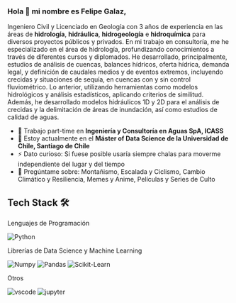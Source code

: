 ### Hola 👋 mi nombre es Felipe Galaz,

Ingeniero Civil y Licenciado en Geología con 3 años de experiencia en las áreas de **hidrología**, **hidráulica**, **hidrogeología** e **hidroquímica** para diversos proyectos públicos y privados. En mi trabajo en consultoría, me he especializado en el área de hidrología, profundizando conocimientos a través de diferentes cursos y diplomados. He desarrollado, principalmente, estudios de análisis de cuencas, balances hídricos, oferta hídrica, demanda legal, y definición de caudales medios y de eventos extremos, incluyendo crecidas y situaciones de sequía, en cuencas con y sin control fluviométrico. Lo anterior, utilizando herramientas como modelos hidrológicos y análisis estadísticos, aplicando criterios de similitud. Además, he desarrollado modelos hidráulicos 1D y 2D para el análisis de crecidas y la delimitación de áreas de inundación, así como estudios de calidad de aguas.

- 🔭 Trabajo part-time en **Ingeniería y Consultoría en Aguas SpA, ICASS**
- 🌱 Estoy actualmente en el **Máster of Data Science de la Universidad de Chile, Santiago de Chile**
- ⚡ Dato curioso: Si fuese posible usaría siempre chalas para moverme independiente del lugar y del tiempo
- 💬 Pregúntame sobre: Montañismo, Escalada y Ciclismo, Cambio Climático y Resiliencia, Memes y Anime, Películas y Series de Culto

## Tech Stack 🛠️

Lenguajes de Programación

![Python](https://img.shields.io/badge/Python-FFD43B?style=flat-square&logo=python&logoColor=blue)

Librerías de Data Science y Machine Learning

![Numpy](https://img.shields.io/badge/Numpy-777BB4?style=flat-square&logo=numpy&logoColor=white])
![Pandas](https://img.shields.io/badge/Pandas-2C2D72?style=flat-square&logo=pandas&logoColor=white])
![Scikit-Learn](https://img.shields.io/badge/scikit_learn-F7931E?style=flat-square&logo=scikit-learn&logoColor=white])

Otros

![vscode](https://img.shields.io/badge/VSCode-0078D4?style=flat-square&logo=visual%20studio%20code&logoColor=white)
![jupyter](https://img.shields.io/badge/Jupyter-F37626.svg?&style=flat-square&logo=Jupyter&logoColor=white)
